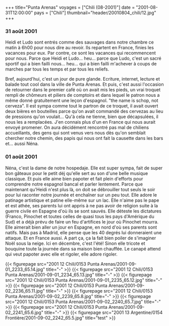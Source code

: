 +++
title="Punta Arenas"
voyages = ["Chili (08-2001)"]
date = "2001-08-31T12:00:00"
pays = ["Chili"]
thumbnail="header/20010804_chili/12.jpg"
+++
### 31 août 2001

Heidi et Ludo sont entrés comme des sauvages dans notre chambre ce matin à 
6h00 pour nous dire au revoir. Ils repartent en France, finies les vacances 
pour eux. Par contre, ce sont les vacances qui recommencent pour nous. Parce 
que Heidi et Ludo... heu... parce que Ludo, c'est un sacré sportif qui a bien 
failli nous... heu... qui a bien failli m'achever à coups de marches par tous 
les temps et par tous les reliefs.

Bref, aujourd'hui, c'est un jour de pure glande. Ecriture, internet, lecture 
et balade tout cool dans la ville de Punta Arenas. Et puis, c'est aussi l'occasion 
de retourner dans le premier café où on avait mis les pieds, un vrai troquet 
rempli de chômeurs et piliers de comptoirs et dans lequel le patron nous a même 
donné gratuitement une leçon d'espagnol. "the name is schop, not cerveza". Il 
est sympa comme tout le partron de ce troquet, il avait ouvert deux bières en 
bouteilles parce qu'on avait commandé des cervezas au lieu de pressions qu'on 
voulait... Qu'à cela ne tienne, bien que décapsulées, il nous les a remplacées. 
J'en connais plus d'un en France qui nous aurait envoyé promener. On aura décidément 
rencontré pas mal de chiliens accueillants, des gens qui sont venus vers nous 
dès qu'on semblait chercher notre chemin, des papis qui nous ont fait la causette 
dans les bars et... aussi Néna.

### 01 août 2001

Néna, c'est la dame de notre hospedaje. Elle est super sympa, fait de super 
bon gâteaux pour le petit déj qu'elle sert au son d'une belle musique classique. 
Et puis elle aime bien papoter et fait plein d'efforts pour comprendre notre 
espagnol bancal et parler lentement. Parce que maintenant qu'Heidi n'est plus 
là, on doit se débrouiller tout seuls le soir pour lui raconter notre journée 
et enchaîner sur un peu tout. Elle adore le patinage artistique et patine elle-même 
sur un lac. Elle n'aime pas le pape et est athée, ses parents lui ont appris 
à ne pas avoir de religion suite à la guerre civile en Espagne d'où ils se sont 
sauvés. Elle déteste les dictatures (Franco, Pinochet et toutes celles de quasi 
tous les pays d'Amérique du Sud) et a déjà prévu de faire un feu d'artifices 
le jour où Pinochet mourra. Elle aimerait bien aller un jour en Espagne, en 
nord d'où ses parents sont natifs. Mais pas à Madrid, elle pense que les 40 
degrés lui donneraient une attaque. Et en France aussi. A part ça, ça la fait 
bien poiler de s'imaginer Noël sous la neige. Ici en décembre, c'est l'été! 
Sinon elle tricote et bouquine toute la journée dans sa maison bien chauffée. 
Le canapé attend qui veut papoter avec elle et rigoler, elle adore rigoler.


<div id="TOTO">{{< figurepage src="2001 12 Chili/0153 Punta Arenas/2001-09-01_2233_65.14.jpg" title="-"  >}}
{{< figurepage src="2001 12 Chili/0153 Punta Arenas/2001-09-01_2234_65.13.jpg" title="-"  >}}
{{< figurepage src="2001 12 Chili/0153 Punta Arenas/2001-09-01_2235_65.12.jpg" title="-"  >}}
{{< figurepage src="2001 12 Chili/0153 Punta Arenas/2001-09-02_2236_65.11.jpg" title="-"  >}}
{{< figurepage src="2001 12 Chili/0153 Punta Arenas/2001-09-02_2239_65.8.jpg" title="-"  >}}
{{< figurepage src="2001 12 Chili/0153 Punta Arenas/2001-09-02_2240_65.7.jpg" title="-"  >}}
{{< figurepage src="2001 12 Chili/0153 Punta Arenas/2001-09-02_2241_65.6.jpg" title="-"  >}}
{{< figurepage src="2001 13 Argentine/0154 Frontière/2001-09-02_2242_65.5.jpg" title="test"  >}}
</DIV>

